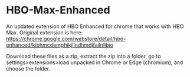 # HBO-Max-Enhanced
An updated extension of HBO Enhanced for chrome that works with HBO Max. Original extension is here: https://chrome.google.com/webstore/detail/hbo-enhanced/kibhmcdemphikjllndhmdjfailnllbjo

Download these files as a zip, extract the zip into a folder, go to settings>extensions>load unpacked in Chrome or Edge (chromium), and choose the folder.
